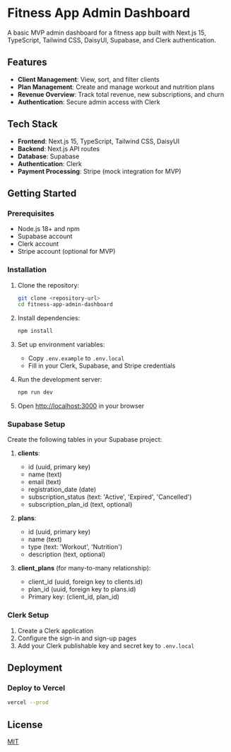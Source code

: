 # Fitness App Admin Dashboard

A basic MVP admin dashboard for a fitness app built with Next.js 15, TypeScript, Tailwind CSS, DaisyUI, Supabase, and Clerk authentication.

## Features

- **Client Management**: View, sort, and filter clients
- **Plan Management**: Create and manage workout and nutrition plans
- **Revenue Overview**: Track total revenue, new subscriptions, and churn
- **Authentication**: Secure admin access with Clerk

## Tech Stack

- **Frontend**: Next.js 15, TypeScript, Tailwind CSS, DaisyUI
- **Backend**: Next.js API routes
- **Database**: Supabase
- **Authentication**: Clerk
- **Payment Processing**: Stripe (mock integration for MVP)

## Getting Started

### Prerequisites

- Node.js 18+ and npm
- Supabase account
- Clerk account
- Stripe account (optional for MVP)

### Installation

1. Clone the repository:

   ```bash
   git clone <repository-url>
   cd fitness-app-admin-dashboard
   ```

2. Install dependencies:

   ```bash
   npm install
   ```

3. Set up environment variables:

   - Copy `.env.example` to `.env.local`
   - Fill in your Clerk, Supabase, and Stripe credentials

4. Run the development server:

   ```bash
   npm run dev
   ```

5. Open [http://localhost:3000](http://localhost:3000) in your browser

### Supabase Setup

Create the following tables in your Supabase project:

1. **clients**:

   - id (uuid, primary key)
   - name (text)
   - email (text)
   - registration_date (date)
   - subscription_status (text: 'Active', 'Expired', 'Cancelled')
   - subscription_plan_id (text, optional)

2. **plans**:

   - id (uuid, primary key)
   - name (text)
   - type (text: 'Workout', 'Nutrition')
   - description (text, optional)

3. **client_plans** (for many-to-many relationship):
   - client_id (uuid, foreign key to clients.id)
   - plan_id (uuid, foreign key to plans.id)
   - Primary key: (client_id, plan_id)

### Clerk Setup

1. Create a Clerk application
2. Configure the sign-in and sign-up pages
3. Add your Clerk publishable key and secret key to `.env.local`

## Deployment

### Deploy to Vercel

```bash
vercel --prod
```

## License

[MIT](LICENSE)
